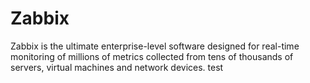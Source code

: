 # Zabbix
Zabbix is the ultimate enterprise-level software designed for real-time monitoring of millions of metrics collected from tens of thousands of servers, virtual machines and network devices.
test

